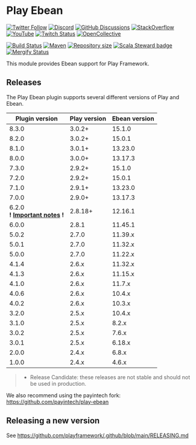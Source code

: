 <!--- Copyright (C) from 2022 The Play Framework Contributors <https://github.com/playframework>, 2011-2021 Lightbend Inc. <https://www.lightbend.com> -->

# Play Ebean

[![Twitter Follow](https://img.shields.io/twitter/follow/playframework?label=follow&style=flat&logo=twitter&color=brightgreen)](https://twitter.com/playframework)
[![Discord](https://img.shields.io/discord/931647755942776882?logo=discord&logoColor=white)](https://discord.gg/g5s2vtZ4Fa)
[![GitHub Discussions](https://img.shields.io/github/discussions/playframework/playframework?&logo=github&color=brightgreen)](https://github.com/playframework/playframework/discussions)
[![StackOverflow](https://img.shields.io/static/v1?label=stackoverflow&logo=stackoverflow&logoColor=fe7a16&color=brightgreen&message=playframework)](https://stackoverflow.com/tags/playframework)
[![YouTube](https://img.shields.io/youtube/channel/views/UCRp6QDm5SDjbIuisUpxV9cg?label=watch&logo=youtube&style=flat&color=brightgreen&logoColor=ff0000)](https://www.youtube.com/channel/UCRp6QDm5SDjbIuisUpxV9cg)
[![Twitch Status](https://img.shields.io/twitch/status/playframework?logo=twitch&logoColor=white&color=brightgreen&label=live%20stream)](https://www.twitch.tv/playframework)
[![OpenCollective](https://img.shields.io/opencollective/all/playframework?label=financial%20contributors&logo=open-collective)](https://opencollective.com/playframework)

[![Build Status](https://github.com/playframework/play-ebean/actions/workflows/build-test.yml/badge.svg)](https://github.com/playframework/play-ebean/actions/workflows/build-test.yml)
[![Maven](https://img.shields.io/maven-central/v/com.typesafe.play/play-ebean_2.13.svg?logo=apache-maven)](https://mvnrepository.com/artifact/com.typesafe.play/play-ebean_2.13)
[![Repository size](https://img.shields.io/github/repo-size/playframework/play-ebean.svg?logo=git)](https://github.com/playframework/play-ebean)
[![Scala Steward badge](https://img.shields.io/badge/Scala_Steward-helping-blue.svg?style=flat&logo=data:image/png;base64,iVBORw0KGgoAAAANSUhEUgAAAA4AAAAQCAMAAAARSr4IAAAAVFBMVEUAAACHjojlOy5NWlrKzcYRKjGFjIbp293YycuLa3pYY2LSqql4f3pCUFTgSjNodYRmcXUsPD/NTTbjRS+2jomhgnzNc223cGvZS0HaSD0XLjbaSjElhIr+AAAAAXRSTlMAQObYZgAAAHlJREFUCNdNyosOwyAIhWHAQS1Vt7a77/3fcxxdmv0xwmckutAR1nkm4ggbyEcg/wWmlGLDAA3oL50xi6fk5ffZ3E2E3QfZDCcCN2YtbEWZt+Drc6u6rlqv7Uk0LdKqqr5rk2UCRXOk0vmQKGfc94nOJyQjouF9H/wCc9gECEYfONoAAAAASUVORK5CYII=)](https://scala-steward.org)
[![Mergify Status](https://img.shields.io/endpoint.svg?url=https://api.mergify.com/v1/badges/playframework/play-ebean&style=flat)](https://mergify.com)

This module provides Ebean support for Play Framework.

## Releases

The Play Ebean plugin supports several different versions of Play and Ebean.

| Plugin version                                                                                         | Play version | Ebean version  |
|--------------------------------------------------------------------------------------------------------|--------------|----------------|
| 8.3.0                                                                                                  | 3.0.2+       | 15.1.0         |
| 8.2.0                                                                                                  | 3.0.2+       | 15.0.1         |
| 8.1.0                                                                                                  | 3.0.1+       | 13.23.0        |
| 8.0.0                                                                                                  | 3.0.0+       | 13.17.3        |
| 7.3.0                                                                                                  | 2.9.2+       | 15.1.0         |
| 7.2.0                                                                                                  | 2.9.2+       | 15.0.1         |
| 7.1.0                                                                                                  | 2.9.1+       | 13.23.0        |
| 7.0.0                                                                                                  | 2.9.0+       | 13.17.3        |
| 6.2.0<br>**! [Important notes](https://github.com/playframework/play-ebean/releases/tag/6.2.0-RC4) !** | 2.8.18+      | 12.16.1        |
| 6.0.0                                                                                                  | 2.8.1        | 11.45.1        |
| 5.0.2                                                                                                  | 2.7.0        | 11.39.x        |
| 5.0.1                                                                                                  | 2.7.0        | 11.32.x        |
| 5.0.0                                                                                                  | 2.7.0        | 11.22.x        |
| 4.1.4                                                                                                  | 2.6.x        | 11.32.x        |
| 4.1.3                                                                                                  | 2.6.x        | 11.15.x        |
| 4.1.0                                                                                                  | 2.6.x        | 11.7.x         |
| 4.0.6                                                                                                  | 2.6.x        | 10.4.x         |
| 4.0.2                                                                                                  | 2.6.x        | 10.3.x         |
| 3.2.0                                                                                                  | 2.5.x        | 10.4.x         |
| 3.1.0                                                                                                  | 2.5.x        | 8.2.x          |
| 3.0.2                                                                                                  | 2.5.x        | 7.6.x          |
| 3.0.1                                                                                                  | 2.5.x        | 6.18.x         |
| 2.0.0                                                                                                  | 2.4.x        | 6.8.x          |
| 1.0.0                                                                                                  | 2.4.x        | 4.6.x          |

> * Release Candidate: these releases are not stable and should not be used in production.

We also recommend using the payintech fork: https://github.com/payintech/play-ebean

## Releasing a new version

See https://github.com/playframework/.github/blob/main/RELEASING.md
